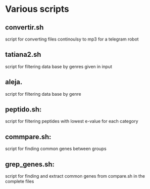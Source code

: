 
# Various scripts
## convertir.sh
script for converting files continoulsy to mp3 for a telegram robot

## tatiana2.sh
script for filtering data base by genres given in input

## aleja.
script for filtering data base by genre 

## peptido.sh: 
script for filtering peptides with lowest e-value for each category

## commpare.sh:
script for finding common genes between groups

## grep_genes.sh:
script for finding and extract common genes from compare.sh in the complete files
